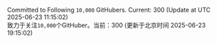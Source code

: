 Committed to Following `10,000` GitHubers. Current: <!-- FOLLOWING_COUNT -->300<!-- FOLLOWING_COUNT --> (Update at UTC <!-- LAST_UPDATED -->2025-06-23 11:15:02<!-- LAST_UPDATED -->)<br>
致力于关注`10,000`个GitHuber。当前：<!-- FOLLOWING_COUNT -->300<!-- FOLLOWING_COUNT --> (更新于北京时间 <!-- LAST_UPDATED_CST -->2025-06-23 19:15:02<!-- LAST_UPDATED_CST -->)
